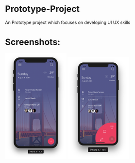 # Prototype-Project
An Prototype project which focuses on developing UI UX skills

# Screenshots: 

<img src="https://github.com/BhushanJoshi93/Prototype-Project/blob/master/Prototype%20Project/Screenshots/Screen%20Shot%202018-08-22%20at%201.29.16%20AM.png" width="40%">
<img src="https://github.com/BhushanJoshi93/Prototype-Project/blob/master/Prototype%20Project/Screenshots/Screen%20Shot%202018-08-22%20at%201.51.22%20AM.png" width="40%">
